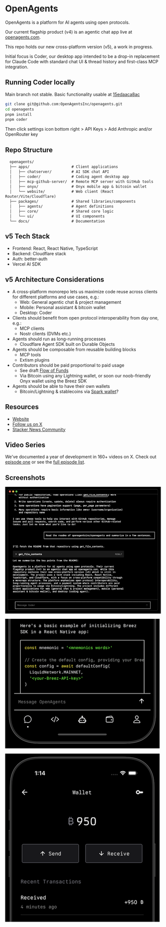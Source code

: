 # OpenAgents

OpenAgents is a platform for AI agents using open protocols.

Our current flagship product (v4) is an agentic chat app live at [openagents.com](https://openagents.com).

This repo holds our new cross-platform version (v5), a work in progress.

Initial focus is Coder, our desktop app intended to be a drop-in replacement for Claude Code with standard chat UI & thread history and first-class MCP integration.

## Running Coder locally

Main branch not stable. Basic functionality usable at [15edaaca8ac](https://github.com/OpenAgentsInc/openagents/tree/15edaaca8ac601ac1c1f1a2d816465b375780a42)

```bash
git clone git@github.com:OpenAgentsInc/openagents.git
cd openagents
pnpm install
pnpm coder
```

Then click settings icon bottom right > API Keys > Add Anthropic and/or OpenRouter key

## Repo Structure

```
  openagents/
  ├── apps/                   # Client applications
  │   ├── chatserver/         # AI SDK chat API
  │   ├── coder/              # Coding agent desktop app
  │   ├── mcp-github-server/  # Remote MCP server with GitHub tools
  │   ├── onyx/               # Onyx mobile app & bitcoin wallet
  │   └── website/            # Web client (React Router/Vite/Cloudflare)
  ├── packages/               # Shared libraries/components
  │   ├── agents/             # Agent definitions
  │   ├── core/               # Shared core logic
  │   └── ui/                 # UI components
  └── docs/                   # Documentation
```

## v5 Tech Stack

- Frontend: React, React Native, TypeScript
- Backend: Cloudflare stack
- Auth: better-auth
- Vercel AI SDK

## v5 Architecture Considerations

- A cross-platform monorepo lets us maximize code reuse across clients for different platforms and use cases, e.g.:
    - Web: General agentic chat & project management
    - Mobile: Personal assistant & bitcoin wallet
    - Desktop: Coder
- Clients should benefit from open protocol interoperability from day one, e.g.:
    - MCP clients
    - Nostr clients (DVMs etc.)
- Agents should run as long-running processes
    - Cloudflare Agent SDK built on Durable Objects
- Agents should be composable from reusable building blocks
    - MCP tools
    - Extism plugins
- Contributors should be paid proportional to paid usage
    - See draft [Flow of Funds](https://github.com/OpenAgentsInc/openagents/wiki/Flow-of-Funds)
    - Via Bitcoin using any Lightning wallet, or soon our noob-friendly Onyx wallet using the Breez SDK
- Agents should be able to have their own wallets
    - Bitcoin/Lightning & stablecoins via [Spark wallet](https://www.spark.info/)?

## Resources

- [Website](https://openagents.com)
- [Follow us on X](https://x.com/OpenAgentsInc)
- [Stacker News Community](https://stacker.news/~openagents)

## Video Series

We've documented a year of development in 160+ videos on X.
Check out [episode one](https://twitter.com/OpenAgentsInc/status/1721942435125715086) or see the [full episode list](https://github.com/OpenAgentsInc/openagents/wiki/Video-Series).

## Screenshots

![Coder MCP screenshot](docs/img/coder1.png)

![Onyx chat screenshot](docs/img/onyx2a.png)

![Onyx bitcoin wallet screenshot](docs/img/onyx1.png)

